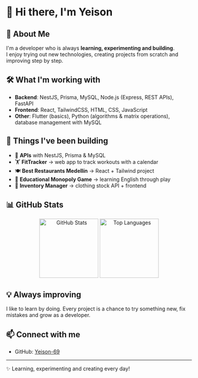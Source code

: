 # 👋 Hi there, I'm Yeison  

## 🌱 About Me  
I'm a developer who is always **learning, experimenting and building**.  
I enjoy trying out new technologies, creating projects from scratch and improving step by step.  

## 🛠️ What I'm working with  
- **Backend**: NestJS, Prisma, MySQL, Node.js (Express, REST APIs), FastAPI  
- **Frontend**: React, TailwindCSS, HTML, CSS, JavaScript  
- **Other**: Flutter (basics), Python (algorithms & matrix operations), database management with MySQL  

## 🧩 Things I've been building  
- 🚀 **APIs** with NestJS, Prisma & MySQL  
- 🏋️ **FitTracker** → web app to track workouts with a calendar  
- 🍽️ **Best Restaurants Medellín** → React + Tailwind project  
- 🎲 **Educational Monopoly Game** → learning English through play  
- 👕 **Inventory Manager** → clothing stock API + frontend  

## 📊 GitHub Stats  
<div align="center">
  <img src="https://github-readme-stats.vercel.app/api?username=Yeison-69&show_icons=true&theme=radical" alt="GitHub Stats" height="160" />
  <img src="https://github-readme-stats.vercel.app/api/top-langs/?username=Yeison-69&layout=compact&theme=radical" alt="Top Languages" height="160" />
</div>

## 💡 Always improving  
I like to learn by doing. Every project is a chance to try something new, fix mistakes and grow as a developer.  

## 📫 Connect with me  
- GitHub: [Yeison-69](https://github.com/Yeison-69)  

---
✨ Learning, experimenting and creating every day!